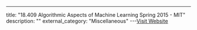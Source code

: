 ---
title: "18.409 Algorithmic Aspects of Machine Learning Spring 2015 - MIT"
description: ""
external_category: "Miscellaneous"
---[Visit Website](https://www.youtube.com/playlist?list=PLB3sDpSRdrOvI1hYXNsa6Lety7K8FhPpx)

